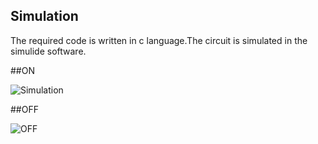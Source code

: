 ## Simulation

The required code is written in c language.The circuit is simulated in the simulide software.

##ON

![Simulation](https://user-images.githubusercontent.com/102661424/164888240-5f313a60-189b-4e40-947b-ecc516c21a15.gif)

##OFF

![OFF](https://user-images.githubusercontent.com/102661424/164888266-9d2073a9-32d9-4118-9c23-e55cd4f95376.png)

